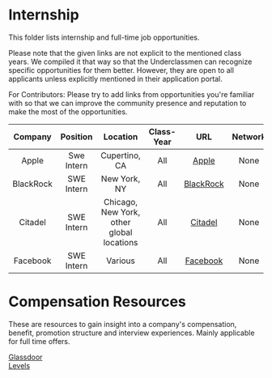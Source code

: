 # Internship

This folder lists internship and full-time job opportunities. 

Please note that the given links are not explicit to the mentioned class years. We compiled it that way so that the Underclassmen can recognize specific opportunities for them better. However, they are open to all applicants unless explicitly mentioned in their application portal.

For Contributors: Please try to add links from opportunities you're familiar with so that we can improve the community presence and reputation to make the most of the opportunities.

| Company  |  Position   | Location | Class-Year | URL  | Network|
|:---:|:---:|:---:|:---:| :--: | :---:|
| Apple | Swe Intern| Cupertino, CA|All | [Apple](https://jobs.apple.com/en-us/search?location=united-states-USA&team=internships-STDNT-INTRN) | None        |
|BlackRock| SWE Intern|New York, NY|All|[BlackRock](https://blackrock.tal.net/vx/lang-en-GB/mobile-0/brand-3/xf-fb4e3bf3ac65/candidate/so/pm/1/pl/1/opp/3907-Summer-Analyst-Program-Americas/en-GB)|None|
|Citadel|SWE Intern|Chicago, New York, other global locations|All|[Citadel](https://www.citadel.com/careers/open-positions/positions-for-students/)|None|
|Facebook|SWE Intern|Various|All|[Facebook](https://www.facebook.com/careers/jobs/654496918442526/)|None|


# Compensation Resources

These are resources to gain insight into a company's compensation, benefit, promotion structure and interview experiences. Mainly applicable for full time offers.

[Glassdoor](https://www.glassdoor.com/member/home/index.htm)  
[Levels](https://www.levels.fyi)




